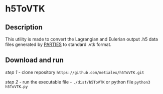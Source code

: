 # h5ToVTK
## Description
This utility is made to convert the Lagrangian and Eulerian output .h5 data files generated by [PARTIES](https://github.com/vowinckel/PARTIES) to standard .vtk format.
## Download and run
 _step 1_  - clone repository 
 `https://github.com/metialex/h5ToVTK.git`
 
 _step 2_ - run the executable file - `./dist/h5ToVTK` or python file `python3 h5ToVTK.py`
